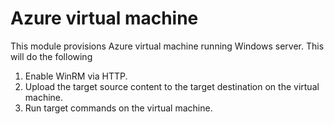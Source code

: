 # Azure virtual machine

This module provisions Azure virtual machine running Windows server. This will do the following

1. Enable WinRM via HTTP.
2. Upload the target source content to the target destination on the virtual machine.
3. Run target commands on the virtual machine.
